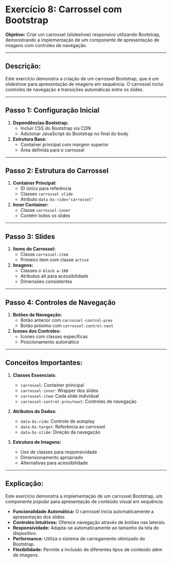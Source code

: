 # Exercício 8: Carrossel com Bootstrap

**Objetivo:** Criar um carrossel (slideshow) responsivo utilizando Bootstrap, demonstrando a implementação de um componente de apresentação de imagens com controles de navegação.

---
## Descrição:
Este exercício demonstra a criação de um carrossel Bootstrap, que é um slideshow para apresentação de imagens em sequência. O carrossel inclui controles de navegação e transições automáticas entre os slides.

---
## Passo 1: Configuração Inicial
1. **Dependências Bootstrap:**
   - Incluir CSS do Bootstrap via CDN
   - Adicionar JavaScript do Bootstrap no final do body
2. **Estrutura Base:**
   - Container principal com margem superior
   - Área definida para o carrossel

---
## Passo 2: Estrutura do Carrossel
1. **Container Principal:**
   - ID único para referência
   - Classes `carrossel slide`
   - Atributo `data-bs-ride="carrossel"`
2. **Inner Container:**
   - Classe `carrossel-inner`
   - Contém todos os slides

---
## Passo 3: Slides
1. **Items do Carrossel:**
   - Classe `carrossel-item`
   - Primeiro item com classe `active`
2. **Imagens:**
   - Classes `d-block w-100`
   - Atributos alt para acessibilidade
   - Dimensões consistentes

---
## Passo 4: Controles de Navegação
1. **Botões de Navegação:**
   - Botão anterior com `carrossel-control-prev`
   - Botão próximo com `carrossel-control-next`
2. **Ícones dos Controles:**
   - Ícones com classes específicas
   - Posicionamento automático

---
## Conceitos Importantes:
1. **Classes Essenciais:**
   - `carrossel`: Container principal
   - `carrossel-inner`: Wrapper dos slides
   - `carrossel-item`: Cada slide individual
   - `carrossel-control-prev/next`: Controles de navegação

2. **Atributos de Dados:**
   - `data-bs-ride`: Controle de autoplay
   - `data-bs-target`: Referência ao carrossel
   - `data-bs-slide`: Direção da navegação

3. **Estrutura de Imagens:**
   - Uso de classes para responsividade
   - Dimensionamento apropriado
   - Alternativas para acessibilidade

---
## Explicação:
Este exercício demonstra a implementação de um carrossel Bootstrap, um componente popular para apresentação de conteúdo visual em sequência.

- **Funcionalidade Automática:** O carrossel inicia automaticamente a apresentação dos slides.
- **Controles Intuitivos:** Oferece navegação através de botões nas laterais.
- **Responsividade:** Adapta-se automaticamente ao tamanho da tela do dispositivo.
- **Performance:** Utiliza o sistema de carregamento otimizado do Bootstrap.
- **Flexibilidade:** Permite a inclusão de diferentes tipos de conteúdo além de imagens.